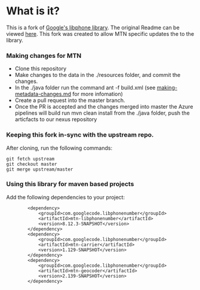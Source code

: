 # What is it?

This is a fork of [Google's libphone library](https://github.com/google/libphonenumber). The original Readme can be viewed [here](https://github.com/google/libphonenumber/blob/master/README.md). This fork was created to allow MTN specific updates the to the library.

### Making changes for MTN

*   Clone this repository
*   Make changes to the data in the ./resources folder, and commit the changes.
*   In the ./java folder run the command ant -f build.xml (see [making-metadata-changes.md](making-metadata-changes.md) for more infomation)
*   Create a pull request into the master branch. 
*   Once the PR is accepted and the changes merged into master the Azure pipelines will build run mvn clean install from the ./java folder, push the articfacts to our nexus repository

### Keeping this fork in-sync with the upstream repo.

After cloning, run the following commands:
```git remote add upstream git@github.com:google/libphonenumber.git
git fetch upstream
git checkout master
git merge upstream/master
```

### Using this library for maven based projects

Add the following dependencies to your project:
```     
        <dependency>
            <groupId>com.googlecode.libphonenumber</groupId>
            <artifactId>mtn-libphonenumber</artifactId>
            <version>8.12.3-SNAPSHOT</version>
        </dependency>
        <dependency>
            <groupId>com.googlecode.libphonenumber</groupId>
            <artifactId>mtn-carrier</artifactId>
            <version>1.129-SNAPSHOT</version>
        </dependency>
        <dependency>
            <groupId>com.googlecode.libphonenumber</groupId>
            <artifactId>mtn-geocoder</artifactId>
            <version>2.139-SNAPSHOT</version>
        </dependency>
```


